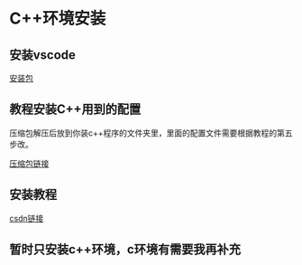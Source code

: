 # C++环境安装


## 安装vscode

[安装包](https://spiritlhl.lanzoux.com/iZUTOk92s7g)

## 教程安装C++用到的配置

压缩包解压后放到你装c++程序的文件夹里，里面的配置文件需要根据教程的第五步改。

[压缩包链接](https://spiritlhl.lanzoux.com/ilM3jk92ych)

## 安装教程

[csdn链接](https://blog.csdn.net/qq_43041976/article/details/100542557)

## 暂时只安装c++环境，c环境有需要我再补充


